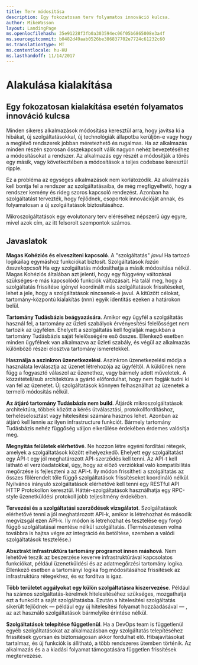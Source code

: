 ```yaml
---
title: Terv módosítása
description: Egy fokozatosan terv folyamatos innováció kulcsa.
author: MikeWasson
layout: LandingPage
ms.openlocfilehash: 35e91228f3fb0a303594ec06f05b6865008e3a4f
ms.sourcegitcommit: b0482d49aab0526be386837702e7724c61232c60
ms.translationtype: MT
ms.contentlocale: hu-HU
ms.lasthandoff: 11/14/2017
---
```

# <a name="design-for-evolution"></a>Alakulása kialakítása

## <a name="an-evolutionary-design-is-key-for-continuous-innovation"></a>Egy fokozatosan kialakítása esetén folyamatos innováció kulcsa

Minden sikeres alkalmazások módosítása keresztül arra, hogy javítsa ki a hibákat, új szolgáltatásokkal, új technológiák állapotba kerüljön-e vagy hogy a meglévő rendszerek jobban méretezhető és rugalmas. Ha az alkalmazás minden részén szorosan összekapcsolt válik nagyon nehéz bevezetéséhez a módosításokat a rendszer. Az alkalmazás egy részét a módosítják a törés egy másik, vagy következtében a módosítások a teljes codebase keresztül ripple.

Ez a probléma az egységes alkalmazások nem korlátozódik. Az alkalmazás kell bontja fel a rendszer az szolgáltatásaiba, de még megfigyelhető, hogy a rendszer kemény és rideg szoros kapcsoló rendezést. Azonban ha szolgáltatást tervezték, hogy fejlődnek, csoportok innovációját annak, és folyamatosan a új szolgáltatások biztosításához. 

Mikroszolgáltatások egy evolutonary terv eléréséhez népszerű úgy egyre, mivel azok cím, az itt felsorolt szempontok számos.

## <a name="recommendations"></a>Javaslatok

**Magas Kohéziós és elveszíteni kapcsoló**. A "szolgáltatás" *javul* Ha tartozó logikailag egymáshoz funkciókat biztosít. Szolgáltatások *lazán összekapcsolt* Ha egy szolgáltatás módosíthatja a másik módosítása nélkül. Magas Kohéziós általában azt jelenti, hogy egy függvény változásai szükséges-e más kapcsolódó funkciók változásait. Ha talál meg, hogy a szolgáltatás frissítése igényel koordinált más szolgáltatások frissítéseket, lehet a jele, hogy a szolgáltatások nincsenek-e javul. A kitűzött célokat, tartomány-központú kialakítás (nnn) egyik identitás ezeken a határokon belül.

**Tartomány Tudásbázis beágyazására**. Amikor egy ügyfél a szolgáltatás használ fel, a tartomány az üzleti szabályok érvényesítési felelősséget nem tartozik az ügyfélen. Ehelyett a szolgáltatás kell foglalják magukban a tartomány Tudásbázis saját felelősségére eső összes. Ellenkező esetben minden ügyfélnek van alkalmazva az üzleti szabály, és végül az alkalmazás különböző részei elosztva tartomány ismeretekkel. 

**Használja a aszinkron üzenetkezelési**. Aszinkron üzenetkezelési módja a használata leválasztja az üzenet létrehozója az ügyféltől. A küldőnek nem függ a fogyasztó válaszol az üzenethez, vagy bármely adott műveletek. A közzétételi/sub architektúra a gyártó előfordulhat, hogy nem fogják tudni ki van fel az üzenetet. Új szolgáltatások könnyen felhasználhat az üzenetek a termelő módosítás nélkül.

**Az átjáró tartomány Tudásbázis nem build**. Átjárók mikroszolgáltatások architektúra, többek között a kérés útválasztási, protokollfordításhoz, terheléselosztást vagy hitelesítési számára hasznos lehet. Azonban az átjáró kell lennie az ilyen infrastructure funkciót. Bármely tartomány Tudásbázis nehéz függőség váljon elkerülése érdekében érdemes valósítja meg.

**Megnyitás felületek elérhetővé**. Ne hozzon létre egyéni fordítási rétegek, amelyek a szolgáltatások között elhelyezkedő. Ehelyett egy szolgáltatást egy API-t egy jól meghatározott API-szerződés kell tenni. Az API-t kell látható el verzióadatokkal, úgy, hogy az előző verziókkal való kompatibilitás megőrzése is fejleszteni a az API-t. Ily módon frissítheti a szolgáltatás az összes fölérendelt tőle függő szolgáltatások frissítéseket koordináló nélkül. Nyilvános irányuló szolgáltatások elérhetővé kell tenni egy RESTful API HTTP Protokollon keresztül. Háttér-szolgáltatások használhatja egy RPC-style üzenetküldési protokoll jobb teljesítmény érdekében. 

**Tervezési és a szolgáltatási szerződések vizsgálatot**. Szolgáltatások elérhetővé tenni a jól meghatározott API-k, amikor is létrehozhat és második megvizsgál ezen API-k. Ily módon is létrehozhat és tesztelése egy forgó függő szolgáltatásai mentése nélkül szolgáltatás. (Természetesen volna továbbra is hajtsa végre az integráció és betöltése, szemben a valódi szolgáltatások tesztelése.)

**Absztrakt infrastruktúra tartomány programot innen máshová**. Nem lehetővé teszik az beszerzése keverve infrastruktúrával kapcsolatos funkciókat, például üzenetküldési és az adatmegőrzési tartomány logika. Ellenkező esetben a tartományi logika fog módosításához frissítések az infrastruktúra rétegekhez, és ez fordítva is igaz. 

**Több területet aggályokat egy külön szolgáltatásra kiszervezése**. Például ha számos szolgáltatás-kérelmek hitelesítéséhez szükséges, mozgathatja ezt a funkciót a saját szolgáltatásba. Ezután a hitelesítési szolgáltatás sikerült fejlődnek &mdash; például egy új hitelesítési folyamat hozzáadásával &mdash; , az azt használó szolgáltatások bármelyike érintése nélkül.

**Szolgáltatások telepítése függetlenül**. Ha a DevOps team is függetlenül egyéb szolgáltatásokat az alkalmazásban egy szolgáltatás telepítéséhez frissítések gyorsan és biztonságosan akkor fordulhat elő. Hibajavításokat tartalmaz, és új funkciók is állítható, a több rendszeres ütemben történik. Az alkalmazás és a a kiadási folyamat támogatására független frissítések megtervezése.
